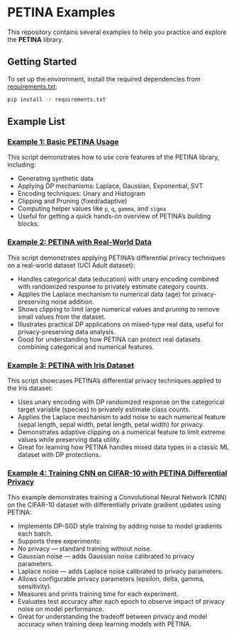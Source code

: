 # PETINA Examples

This repository contains several examples to help you practice and explore the **PETINA** library.

## Getting Started

To set up the environment, install the required dependencies from [requirements.txt](requirements.txt):

```bash
pip install -r requirements.txt
```
## Example List
### [Example 1: Basic PETINA Usage](1_basic.py)
This script demonstrates how to use core features of the PETINA library, including:
- Generating synthetic data
- Applying DP mechanisms: Laplace, Gaussian, Exponential, SVT
- Encoding techniques: Unary and Histogram
- Clipping and Pruning (fixed/adaptive)
- Computing helper values like `p`, `q`, `gamma`, and `sigma`
- Useful for getting a quick hands-on overview of PETINA’s building blocks.


### [Example 2: PETINA with Real-World Data](2_Personal_data.py)
This script demonstrates applying PETINA’s differential privacy techniques on a real-world dataset (UCI Adult dataset):
- Handles categorical data (education) with unary encoding combined with randomized response to privately estimate category counts.
- Applies the Laplace mechanism to numerical data (age) for privacy-preserving noise addition.
- Shows clipping to limit large numerical values and pruning to remove small values from the dataset.
- Illustrates practical DP applications on mixed-type real data, useful for privacy-preserving data analysis.
- Good for understanding how PETINA can protect real datasets combining categorical and numerical features.

### [Example 3: PETINA with Iris Dataset](3_Iris_data.py)
This script showcases PETINA’s differential privacy techniques applied to the Iris dataset:
- Uses unary encoding with DP randomized response on the categorical target variable (species) to privately estimate class counts.
- Applies the Laplace mechanism to add noise to each numerical feature (sepal length, sepal width, petal length, petal width) for privacy.
- Demonstrates adaptive clipping on a numerical feature to limit extreme values while preserving data utility.
- Great for learning how PETINA handles mixed data types in a classic ML dataset with DP protections.

### [Example 4: Training CNN on CIFAR-10 with PETINA Differential Privacy](4_ML_CIFAR_10_No_MA.py)
This example demonstrates training a Convolutional Neural Network (CNN) on the CIFAR-10 dataset with differentially private gradient updates using PETINA:
- Implements DP-SGD style training by adding noise to model gradients each batch.
- Supports three experiments:
- No privacy — standard training without noise.
- Gaussian noise — adds Gaussian noise calibrated to privacy parameters.
- Laplace noise — adds Laplace noise calibrated to privacy parameters.
- Allows configurable privacy parameters (epsilon, delta, gamma, sensitivity).
- Measures and prints training time for each experiment.
- Evaluates test accuracy after each epoch to observe impact of privacy noise on model performance.
- Great for understanding the tradeoff between privacy and model accuracy when training deep learning models with PETINA.
